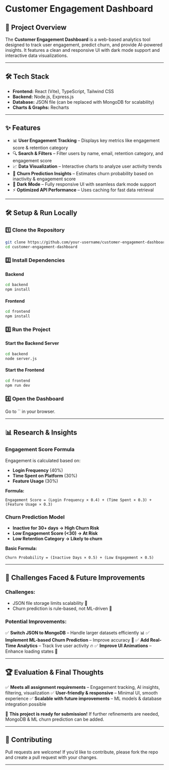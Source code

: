 # Customer Engagement Dashboard

## 🚀 Project Overview

The **Customer Engagement Dashboard** is a web-based analytics tool designed to track user engagement, predict churn, and provide AI-powered insights. It features a clean and responsive UI with dark mode support and interactive data visualizations.

---

## 🛠️ Tech Stack

- **Frontend:** React (Vite), TypeScript, Tailwind CSS
- **Backend:** Node.js, Express.js
- **Database:** JSON file (can be replaced with MongoDB for scalability)
- **Charts & Graphs:** Recharts

---

## ✨ Features

- 📊 **User Engagement Tracking** – Displays key metrics like engagement score & retention category
- 🔍 **Search & Filters** – Filter users by name, email, retention category, and engagement score
- 📈 **Data Visualization** – Interactive charts to analyze user activity trends
- 🤖 **Churn Prediction Insights** – Estimates churn probability based on inactivity & engagement score
- 🌙 **Dark Mode** – Fully responsive UI with seamless dark mode support
- ⚡ **Optimized API Performance** – Uses caching for fast data retrieval

---

## 🛠️ Setup & Run Locally

### **1️⃣ Clone the Repository**

```bash
git clone https://github.com/your-username/customer-engagement-dashboard.git
cd customer-engagement-dashboard
```

### **2️⃣ Install Dependencies**

#### **Backend**

```bash
cd backend
npm install
```

#### **Frontend**

```bash
cd frontend
npm install
```

### **3️⃣ Run the Project**

#### **Start the Backend Server**

```bash
cd backend
node server.js
```

#### **Start the Frontend**

```bash
cd frontend
npm run dev
```

### **4️⃣ Open the Dashboard**

Go to `` in your browser.

---

## 📊 Research & Insights

### **Engagement Score Formula**

Engagement is calculated based on:

- **Login Frequency** (40%)
- **Time Spent on Platform** (30%)
- **Feature Usage** (30%)

**Formula:**

```
Engagement Score = (Login Frequency × 0.4) + (Time Spent × 0.3) + (Feature Usage × 0.3)
```

### **Churn Prediction Model**

- **Inactive for 30+ days → High Churn Risk**
- **Low Engagement Score (<30) → At Risk**
- **Low Retention Category → Likely to churn**

**Basic Formula:**

```
Churn Probability = (Inactive Days × 0.5) + (Low Engagement × 0.5)
```

---

## 📌 Challenges Faced & Future Improvements

### **Challenges:**

- JSON file storage limits scalability 📂
- Churn prediction is rule-based, not ML-driven 🤖

### **Potential Improvements:**

✅ **Switch JSON to MongoDB** – Handle larger datasets efficiently 📊 ✅ **Implement ML-based Churn Prediction** – Improve accuracy 🤖 ✅ **Add Real-Time Analytics** – Track live user activity 🔥 ✅ **Improve UI Animations** – Enhance loading states 🎨

---

## 🏆 Evaluation & Final Thoughts

✅ **Meets all assignment requirements** – Engagement tracking, AI insights, filtering, visualization ✅ **User-friendly & responsive** – Minimal UI, smooth experience ✅ **Scalable with future improvements** – ML models & database integration possible

🚀 **This project is ready for submission!** If further refinements are needed, MongoDB & ML churn prediction can be added.

---

## 🤝 Contributing

Pull requests are welcome! If you’d like to contribute, please fork the repo and create a pull request with your changes.

---


